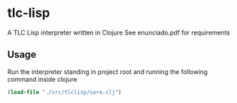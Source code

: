# tlc-lisp

A TLC Lisp interpreter written in Clojure
See enunciado.pdf for requirements

## Usage

Run the interpreter standing in project root and running the following command inside clojure

```clojure
(load-file "./src/tlclisp/core.clj")
```

